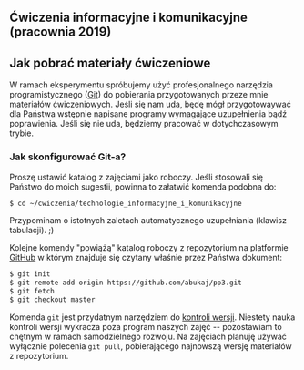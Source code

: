 Ćwiczenia informacyjne i komunikacyjne (pracownia 2019)
-------------------------------------------------------


## Jak pobrać materiały ćwiczeniowe

W ramach eksperymentu spróbujemy użyć profesjonalnego narzędzia
programistycznego ([Git](https://git-scm.com/)) do pobierania
przygotowanych przeze mnie materiałów ćwiczeniowych.  Jeśli się nam
uda, będę mógł przygotowaywać dla Państwa wstępnie napisane programy
wymagające uzupełnienia bądź poprawienia.  Jeśli się nie uda, będziemy
pracować w dotychczasowym trybie.

### Jak skonfigurować Git-a?

Proszę ustawić katalog z zajęciami jako roboczy.  Jeśli stosowali się
Państwo do moich sugestii, powinna to załatwić komenda podobna do:

```bash
$ cd ~/cwiczenia/technologie_informacyjne_i_komunikacyjne
```

Przypominam o istotnych zaletach automatycznego uzupełniania (klawisz
tabulacji). ;)

Kolejne komendy "powiążą" katalog roboczy z repozytorium na platformie
[GitHub](https://github.com/) w którym znajduje się czytany właśnie
przez Państwa dokument:

```bash
$ git init
$ git remote add origin https://github.com/abukaj/pp3.git
$ git fetch
$ git checkout master
```

Komenda `git` jest przydatnym narzędziem do [kontroli wersji](
https://pl.wikipedia.org/wiki/System_kontroli_wersji).  Niestety nauka
kontroli wersji wykracza poza program naszych zajęć -- pozostawiam to
chętnym w ramach samodzielnego rozwoju.  Na zajęciach planuję używać
wyłącznie polecenia `git pull`, pobierającego najnowszą wersję
materiałów z repozytorium.
